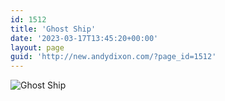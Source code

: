 ```yaml
---
id: 1512
title: 'Ghost Ship'
date: '2023-03-17T13:45:20+00:00'
layout: page
guid: 'http://new.andydixon.com/?page_id=1512'
---
```


![Ghost Ship](https://i0.wp.com/assets.g8x2.ldn.idrivee2-23.com/posters/Ghost%20Ship%2001.jpg?w=1200&ssl=1 "Ghost Ship")